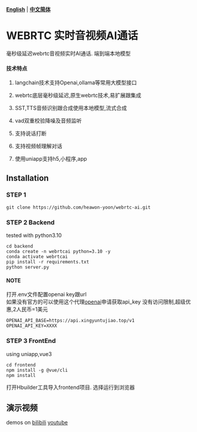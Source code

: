 [**English**](./README.md) | [**中文简体**](./README_zh.md)

# WEBRTC 实时音视频AI通话

毫秒级延迟webrtc音视频实时AI通话.
端到端本地模型

#### 技术特点


1. langchain技术支持Openai,ollama等常用大模型接口

2. webrtc底层毫秒级延迟,原生webrtc技术,易扩展跟集成

3. SST,TTS音频识别跟合成使用本地模型,流式合成

4. vad双重校验降噪及音频监听

5. 支持说话打断

6. 支持视频帧理解对话

7. 使用uniapp支持h5,小程序,app



## Installation
### STEP 1
```
git clone https://github.com/heawon-yoon/webrtc-ai.git
```

### STEP 2 Backend
tested with python3.10

```
cd backend
conda create -n webrtcai python=3.10 -y
conda activate webrtcai
pip install -r requirements.txt
python server.py
```
#### NOTE 
打开.env文件配置openai key跟url
<br/>如果没有官方的可以使用这个代理[openai](https://api.xingyuntujiao.top)申请获取api_key
  没有访问限制,超级优惠,2人民币=1美元
```
OPENAI_API_BASE=https://api.xingyuntujiao.top/v1
OPENAI_API_KEY=XXXX
```


### STEP 3 FrontEnd
using uniapp,vue3
```
cd frontend
npm install -g @vue/cli
npm install
```

打开Hbuilder工具导入frontend项目.
选择运行到浏览器



## 演示视频
demos on [bilibili](https://www.bilibili.com/video/BV1fjy6Y8ECM)   [youtube](https://youtu.be/4-svny5UPqg)

